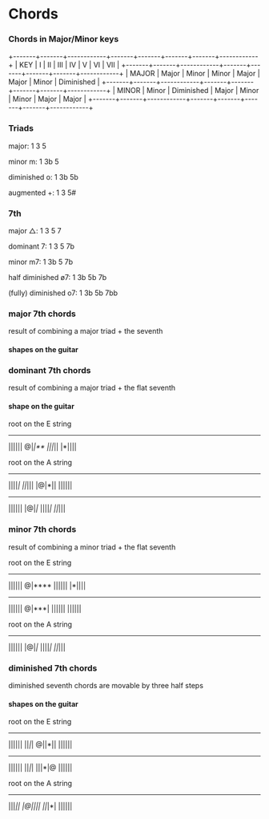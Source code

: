 # Chords

### Chords in Major/Minor keys

+-------+-------+------------+-------+-------+-------+-------+------------+
| KEY   | I     | II         | III   | IV    | V     | VI    | VII        |
+-------+-------+------------+-------+-------+-------+-------+------------+
| MAJOR | Major | Minor      | Minor | Major | Major | Minor | Diminished |
+-------+-------+------------+-------+-------+-------+-------+------------+
| MINOR | Minor | Diminished | Major | Minor | Minor | Major | Major      |
+-------+-------+------------+-------+-------+-------+-------+------------+

### Triads

major: 1 3 5

minor m: 1 3b 5

diminished o: 1 3b 5b

augmented +: 1 3 5# 


### 7th 

major △: 1 3 5 7 

dominant 7: 1 3 5 7b

minor m7: 1 3b 5 7b

half diminished ø7: 1 3b 5b 7b

(fully) diminished o7: 1 3b 5b 7bb


### major 7th chords

result of combining a major triad + the seventh

#### shapes on the guitar



### dominant 7th chords

result of combining a major triad + the flat seventh

#### shape on the guitar

root on the E string
______
||||||
@|*|**
|||*||
|*||||

root on the A string
______
||||*|
||*|||
|@|*||
||||||
______
||||||
|@|*|*
||||*|
||*|||


### minor 7th chords

result of combining a minor triad + the flat seventh

root on the E string
______
||||||
@|****
||||||
|*||||

______
||||||
@|***|
||||||
||||||

root on the A string
______
||||||
|@|*|*
||||*|
||*|||

### diminished 7th chords

diminished seventh chords are movable by three half steps

#### shapes on the guitar

root on the E string
______
||||||
||*|*| 
@||*||
||||||
______
||||||
||*|*|
|||*|@
||||||

root on the A string
______
|||*||
|@||||
||*|*|
||||||




